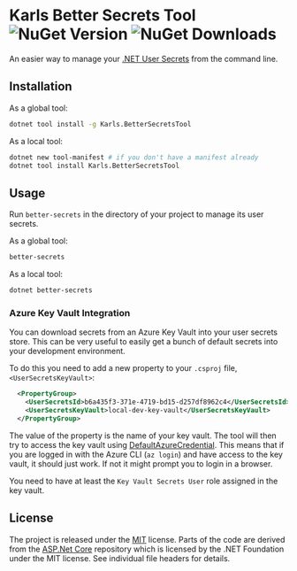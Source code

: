 # Karls Better Secrets Tool ![NuGet Version](https://img.shields.io/nuget/v/Karls.BetterSecretsTool) ![NuGet Downloads](https://img.shields.io/nuget/dt/Karls.BetterSecretsTool)


An easier way to manage your [.NET User Secrets](https://learn.microsoft.com/en-us/aspnet/core/security/app-secrets)
from the command line.

## Installation

As a global tool:

```bash
dotnet tool install -g Karls.BetterSecretsTool
```

As a local tool:

```bash
dotnet new tool-manifest # if you don't have a manifest already
dotnet tool install Karls.BetterSecretsTool
```

## Usage

Run `better-secrets` in the directory of your project to manage its user secrets.

As a global tool:

```bash
better-secrets
```

As a local tool:

```bash
dotnet better-secrets
```

### Azure Key Vault Integration

You can download secrets from an Azure Key Vault into your user secrets store.
This can be very useful to easily get a bunch of default secrets into your
development environment.

To do this you need to add a new property to your `.csproj` file,
`<UserSecretsKeyVault>`:

```xml
  <PropertyGroup>
    <UserSecretsId>b6a435f3-371e-4719-bd15-d257df8962c4</UserSecretsId>
    <UserSecretsKeyVault>local-dev-key-vault</UserSecretsKeyVault>
  </PropertyGroup>
```

The value of the property is the name of your key vault. The tool will then
try to access the key vault using [DefaultAzureCredential](https://learn.microsoft.com/en-us/dotnet/api/azure.identity.defaultazurecredential).
This means that if you are logged in with the Azure CLI (`az login`) and have
access to the key vault, it should just work. If not it might prompt you to
login in a browser.

You need to have at least the `Key Vault Secrets User` role assigned in the
key vault.

## License

The project is released under the [MIT](LICENSE) license. Parts of the code
are derived from the [ASP.Net Core](https://github.com/dotnet/aspnetcore)
repository which is licensed by the .NET Foundation under the MIT license.
See individual file headers for details.
